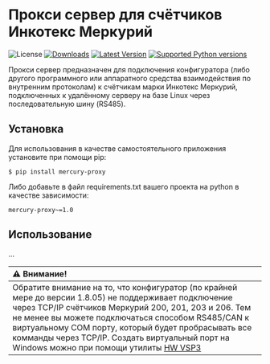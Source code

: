 # Прокси сервер для счётчиков Инкотекс Меркурий

![License](https://img.shields.io/badge/License-BSD%203--Clause-green)
[![Downloads](https://img.shields.io/pypi/dm/mercury-proxy.svg?color=orange)](https://pypi.python.org/pypi/mercury-proxy)
[![Latest Version](https://img.shields.io/pypi/v/mercury-proxy.svg)](https://pypi.python.org/pypi/mercury-proxy)
[![Supported Python versions](https://img.shields.io/pypi/pyversions/mercury-proxy.svg)](https://pypi.python.org/pypi/mercury-proxy)

Прокси сервер предназначен для подключения конфигуратора (либо другого программного
или аппаратного средства взаимодействия по внутренним протоколам) к счётчикам марки
Инкотекс Меркурий, подключенных к удалённому серверу на базе Linux через последовательную
шину (RS485).

## Установка

Для использования в качестве самостоятельного приложения установите при помощи pip:

```shell
$ pip install mercury-proxy
```

Либо добавьте в файл requirements.txt вашего проекта на python в качестве зависимости:

```
mercury-proxy~=1.0
```

## Использование

...

| :warning: Внимание! |
|:--------------------|
| Обратите внимание на то, что конфигуратор (по крайней мере до версии 1.8.05) не поддерживает подключение через TCP/IP счётчиков Меркурий 200, 201, 203 и 206. Тем не менее вы можете подключаться способом RS485/CAN к виртуальному COM порту, который будет пробрасывать все комманды через TCP/IP. Создать виртуальный порт на Windows можно при помощи утилиты [HW&nbsp;VSP3](https://www.hw-group.com/software/hw-vsp3-virtual-serial-port) |
